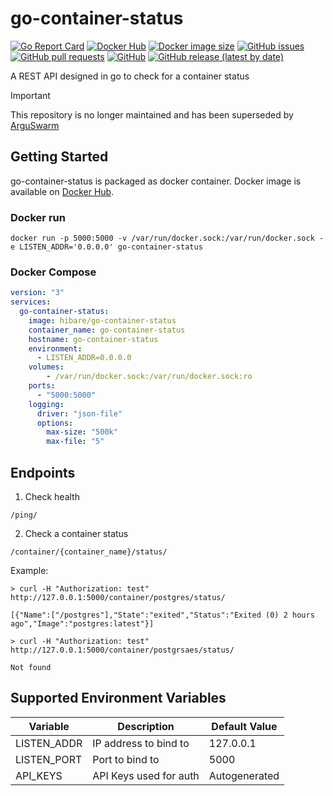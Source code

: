 # go-container-status



[![Go Report Card](https://goreportcard.com/badge/github.com/hibare/go-container-status)](https://goreportcard.com/report/github.com/hibare/go-container-status)
[![Docker Hub](https://img.shields.io/docker/pulls/hibare/go-container-status)](https://hub.docker.com/r/hibare/go-container-status)
[![Docker image size](https://img.shields.io/docker/image-size/hibare/go-container-status/latest)](https://hub.docker.com/r/hibare/go-container-status) 
[![GitHub issues](https://img.shields.io/github/issues/hibare/go-container-status)](https://github.com/hibare/go-container-status/issues)
[![GitHub pull requests](https://img.shields.io/github/issues-pr/hibare/go-container-status)](https://github.com/hibare/go-container-status/pulls)
[![GitHub](https://img.shields.io/github/license/hibare/go-container-status)](https://github.com/hibare/go-container-status/blob/main/LICENSE)
[![GitHub release (latest by date)](https://img.shields.io/github/v/release/hibare/go-container-status)](https://github.com/hibare/go-container-status/releases)


A REST API designed in go to check for a container status

> [!IMPORTANT]
> This repository is no longer maintained and has been superseded by [ArguSwarm](https://github.com/hibare/ArguSwarm)


## Getting Started

go-container-status is packaged as docker container. Docker image is available on [Docker Hub](https://hub.docker.com/r/hibare/go-container-status).

### Docker run

```shell
docker run -p 5000:5000 -v /var/run/docker.sock:/var/run/docker.sock -e LISTEN_ADDR='0.0.0.0' go-container-status
```

### Docker Compose

```yml
version: "3"
services:
  go-container-status:
    image: hibare/go-container-status
    container_name: go-container-status
    hostname: go-container-status
    environment: 
      - LISTEN_ADDR=0.0.0.0
    volumes:
        - /var/run/docker.sock:/var/run/docker.sock:ro
    ports:
      - "5000:5000"
    logging:
      driver: "json-file"
      options:
        max-size: "500k"
        max-file: "5"
```
## Endpoints

1. Check health

```shell
/ping/
```

2. Check a container status

```shell
/container/{container_name}/status/
```

Example:
```shell
> curl -H "Authorization: test" http://127.0.0.1:5000/container/postgres/status/

[{"Name":["/postgres"],"State":"exited","Status":"Exited (0) 2 hours ago","Image":"postgres:latest"}]

> curl -H "Authorization: test" http://127.0.0.1:5000/container/postgrsaes/status/

Not found
```

## Supported Environment Variables
| Variable | Description | Default Value |
| --------- | ----------- | ------------- |
| LISTEN_ADDR | IP address to bind to | 127.0.0.1 |
| LISTEN_PORT | Port to bind to | 5000 |
| API_KEYS | API Keys used for auth | Autogenerated |

